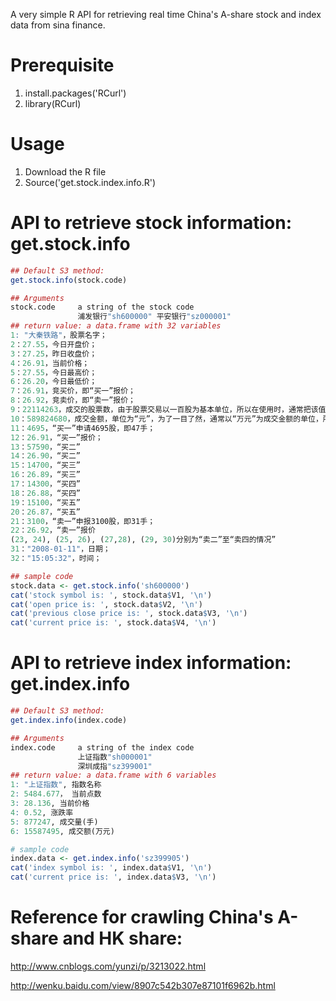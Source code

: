 A very simple R API for retrieving real time China's A-share stock and index data from sina finance.

Prerequisite
=======
1. install.packages('RCurl')
2. library(RCurl)

Usage
=======
1. Download the R file
2. Source('get.stock.index.info.R')

API to retrieve stock information: get.stock.info
=======
```R
## Default S3 method:
get.stock.info(stock.code)

## Arguments
stock.code     a string of the stock code 
               浦发银行"sh600000" 平安银行"sz000001"
## return value: a data.frame with 32 variables
1: "大秦铁路"，股票名字；
2：27.55，今日开盘价；
3：27.25，昨日收盘价；
4：26.91，当前价格；
5：27.55，今日最高价；
6：26.20，今日最低价；
7：26.91，竞买价，即“买一”报价；
8：26.92，竞卖价，即“卖一”报价；
9：22114263，成交的股票数，由于股票交易以一百股为基本单位，所以在使用时，通常把该值除以一百；
10：589824680，成交金额，单位为“元”，为了一目了然，通常以“万元”为成交金额的单位，所以通常把该值除以一万；
11：4695，“买一”申请4695股，即47手；
12：26.91，“买一”报价；
13：57590，“买二”
14：26.90，“买二”
15：14700，“买三”
16：26.89，“买三”
17：14300，“买四”
18：26.88，“买四”
19：15100，“买五”
20：26.87，“买五”
21：3100，“卖一”申报3100股，即31手；
22：26.92，“卖一”报价
(23, 24), (25, 26), (27,28), (29, 30)分别为“卖二”至“卖四的情况”
31："2008-01-11"，日期；
32："15:05:32"，时间；

## sample code
stock.data <- get.stock.info('sh600000')
cat('stock symbol is: ', stock.data$V1, '\n')
cat('open price is: ', stock.data$V2, '\n')
cat('previous close price is: ', stock.data$V3, '\n')			   
cat('current price is: ', stock.data$V4, '\n')			   
```
API to retrieve index information: get.index.info
=======
```R
## Default S3 method:
get.index.info(index.code)

## Arguments
index.code     a string of the index code 
               上证指数"sh000001"
			   深圳成指"sz399001"
## return value: a data.frame with 6 variables
1: "上证指数", 指数名称
2: 5484.677， 当前点数
3: 28.136, 当前价格
4: 0.52, 涨跌率
5: 877247, 成交量(手)
6: 15587495, 成交额(万元)

# sample code
index.data <- get.index.info('sz399905')
cat('index symbol is: ', index.data$V1, '\n')		   
cat('current price is: ', index.data$V3, '\n')	
```
Reference for crawling China's A-share and HK share:
===
http://www.cnblogs.com/yunzi/p/3213022.html

http://wenku.baidu.com/view/8907c542b307e87101f6962b.html